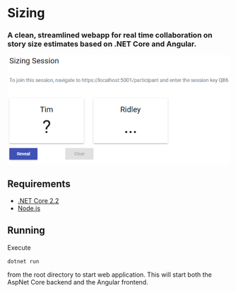 # Sizing
### A clean, streamlined webapp for real time collaboration on story size estimates based on .NET Core and Angular.

![Session example 1](https://github.com/iarejenius/sizing/blob/master/docs/session1.PNG)

## Requirements
- [.NET Core 2.2](https://dotnet.microsoft.com/download/dotnet-core/2.2)
- [Node.js](https://nodejs.org/)

## Running
Execute
```
dotnet run
``` 
from the root directory to start web application. This will start both the AspNet Core backend and the Angular frontend.
